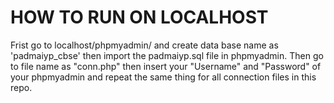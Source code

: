 # HOW TO RUN ON LOCALHOST
Frist go to localhost/phpmyadmin/ and create data base name as 'padmaiyp_cbse' then import the padmaiyp.sql file in phpmyadmin.
Then go to file name as "conn.php" then insert your "Username" and "Password" of your phpmyadmin and repeat the same thing for all connection files in this repo. 
